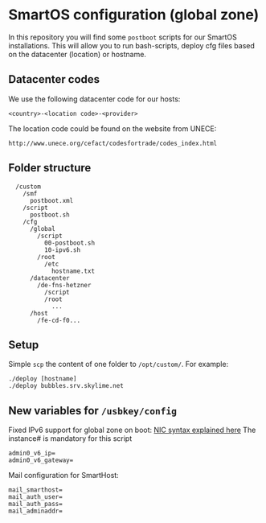 # SmartOS configuration (global zone)

In this repository you will find some `postboot` scripts for our SmartOS
installations. This will allow you to run bash-scripts, deploy cfg files
based on the datacenter (location) or hostname.

## Datacenter codes

We use the following datacenter code for our hosts:

	<country>-<location code>-<provider>
	
The location code could be found on the website from UNECE:

	http://www.unece.org/cefact/codesfortrade/codes_index.html

## Folder structure

```
  /custom
    /smf
      postboot.xml
    /script
      postboot.sh
    /cfg
      /global
        /script
          00-postboot.sh
          10-ipv6.sh
        /root
          /etc
            hostname.txt
      /datacenter
        /de-fns-hetzner
          /script
          /root
            ...
      /host
        /fe-cd-f0...
```

## Setup

Simple `scp` the content of one folder to `/opt/custom/`. For example:

	./deploy [hostname]
	./deploy bubbles.srv.skylime.net

## New variables for `/usbkey/config`

Fixed IPv6 support for global zone on boot:
[NIC syntax explained here](http://wiki.smartos.org/display/DOC/extra+configuration+options#extraconfigurationoptions-AdditionalNICs)
The instance# is mandatory for this script

	admin0_v6_ip=
	admin0_v6_gateway=

Mail configuration for SmartHost:

	mail_smarthost=
	mail_auth_user=
	mail_auth_pass=
	mail_adminaddr=
